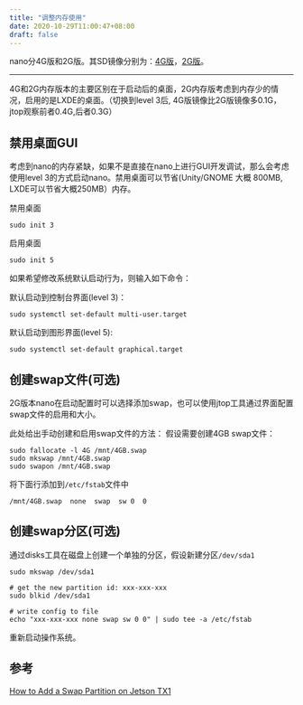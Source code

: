 ```yaml
---
title: "调整内存使用"
date: 2020-10-29T11:00:47+08:00
draft: false
---
```

nano分4G版和2G版。其SD镜像分别为：[4G版](https://developer.nvidia.com/jetson-nano-sd-card-image)，[2G版](https://developer.nvidia.com/jetson-nano-2gb-sd-card-image)。

---

4G和2G内存版本的主要区别在于启动后的桌面，2G内存版考虑到内存少的情况，启用的是LXDE的桌面。（切换到level 3后, 4G版镜像比2G版镜像多0.1G，jtop观察前者0.4G,后者0.3G）

## 禁用桌面GUI

考虑到nano的内存紧缺，如果不是直接在nano上进行GUI开发调试，那么会考虑使用level 3的方式启动nano。禁用桌面可以节省(Unity/GNOME 大概 800MB, LXDE可以节省大概250MB）内存。

禁用桌面
```
sudo init 3
```

启用桌面
```
sudo init 5
```

如果希望修改系统默认启动行为，则输入如下命令：

默认启动到控制台界面(level 3)：
```
sudo systemctl set-default multi-user.target
```

默认启动到图形界面(level 5):
```
sudo systemctl set-default graphical.target
```

## 创建swap文件(可选)
2G版本nano在启动配置时可以选择添加swap，也可以使用jtop工具通过界面配置swap文件的启用和大小。

此处给出手动创建和启用swap文件的方法：
假设需要创建4GB swap文件：

```
sudo fallocate -l 4G /mnt/4GB.swap
sudo mkswap /mnt/4GB.swap
sudo swapon /mnt/4GB.swap
```

将下面行添加到`/etc/fstab`文件中
```
/mnt/4GB.swap  none  swap  sw 0  0
```

## 创建swap分区(可选)
通过disks工具在磁盘上创建一个单独的分区，假设新建分区`/dev/sda1`

```
sudo mkswap /dev/sda1

# get the new partition id: xxx-xxx-xxx
sudo blkid /dev/sda1

# write config to file
echo "xxx-xxx-xxx none swap sw 0 0" | sudo tee -a /etc/fstab
```

重新启动操作系统。

## 参考

[How to Add a Swap Partition on Jetson TX1](https://jkjung-avt.github.io/swap-on-tx1/)